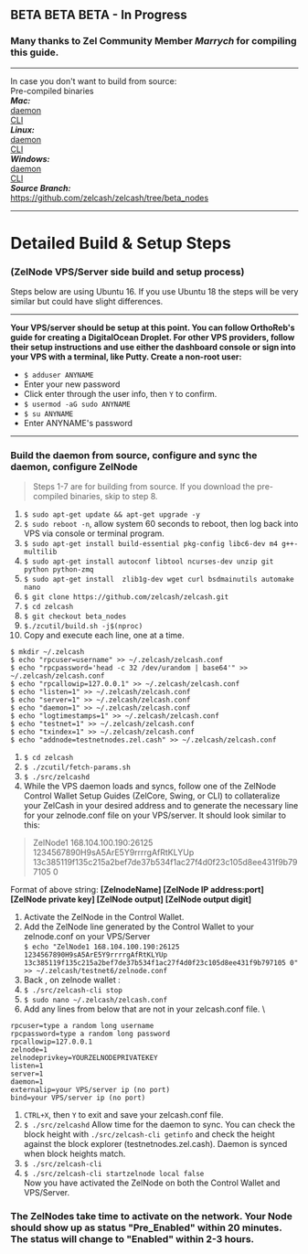 ## BETA BETA BETA - In Progress

### Many thanks to Zel Community Member **_Marrych_** for compiling this guide.

***
In case you don't want to build from source: \
Pre-compiled binaries\
**_Mac:_**\
[daemon](https://zelcore.io/downloads/nodes/testnetv6/zelcashd-mac)\
[CLI](https://zelcore.io/downloads/nodes/testnetv6/zelcash-cli-mac)\
**_Linux:_**\
[daemon](https://zelcore.io/downloads/nodes/testnetv6/zelcashd)\
[CLI](https://zelcore.io/downloads/nodes/testnetv6/zelcash-cli)\
**_Windows:_**\
[daemon](https://zelcore.io/downloads/nodes/testnetv6/zelcashd.exe)\
[CLI](https://zelcore.io/downloads/nodes/testnetv6/zelcash-cli.exe)\
**_Source Branch:_**\
https://github.com/zelcash/zelcash/tree/beta_nodes

***

# Detailed Build & Setup Steps 
### (ZelNode VPS/Server side build and setup process)
Steps below are using Ubuntu 16. If you use Ubuntu 18 the steps will be very similar but could have slight differences.
***

**Your VPS/server should be setup at this point. You can follow OrthoReb's guide for creating a DigitalOcean Droplet. For other VPS providers, follow their setup instructions and use either the dashboard console or sign into your VPS with a terminal, like Putty. Create a non-root user:**
* `$ adduser ANYNAME`
* Enter your new password
* Click enter through the user info, then `Y` to confirm.
* `$ usermod -aG sudo ANYNAME`
* `$ su ANYNAME`
* Enter ANYNAME's password

***
### Build the daemon from source, configure and sync the daemon, configure ZelNode
> Steps 1-7 are for building from source. If you download the pre-compiled binaries, skip to step 8.

1. `$ sudo apt-get update && apt-get upgrade -y`
1. `$ sudo reboot -n`, allow system 60 seconds to reboot, then log back into VPS via console or terminal program.
1. `$ sudo apt-get install build-essential pkg-config libc6-dev m4 g++-multilib `
1. `$ sudo apt-get install autoconf libtool ncurses-dev unzip git python python-zmq`
1. `$ sudo apt-get install  zlib1g-dev wget curl bsdmainutils automake nano`
1. `$ git clone https://github.com/zelcash/zelcash.git`
1. `$ cd zelcash`
1. `$ git checkout beta_nodes`
1. `$./zcutil/build.sh -j$(nproc)`
1. Copy and execute each line, one at a time.
```
$ mkdir ~/.zelcash
$ echo "rpcuser=username" >> ~/.zelcash/zelcash.conf
$ echo "rpcpassword='head -c 32 /dev/urandom | base64'" >> ~/.zelcash/zelcash.conf
$ echo "rpcallowip=127.0.0.1" >> ~/.zelcash/zelcash.conf
$ echo "listen=1" >> ~/.zelcash/zelcash.conf
$ echo "server=1" >> ~/.zelcash/zelcash.conf
$ echo "daemon=1" >> ~/.zelcash/zelcash.conf
$ echo "logtimestamps=1" >> ~/.zelcash/zelcash.conf
$ echo "testnet=1" >> ~/.zelcash/zelcash.conf
$ echo "txindex=1" >> ~/.zelcash/zelcash.conf
$ echo "addnode=testnetnodes.zel.cash" >> ~/.zelcash/zelcash.conf
```
1. `$ cd zelcash`
1. `$ ./zcutil/fetch-params.sh`
1. `$ ./src/zelcashd`
1. While the VPS daemon loads and syncs, follow one of the ZelNode Control Wallet Setup Guides (ZelCore, Swing, or CLI) to collateralize your ZelCash in your desired address and to generate the necessary line for your zelnode.conf file on your VPS/server. It should look similar to this: 
> ZelNode1 168.104.100.190:26125 1234567890H9sA5ArE5Y9rrrrgAfRtKLYUp 13c385119f135c215a2bef7de37b534f1ac27f4d0f23c105d8ee431f9b797105 0 

Format of above string: **[ZelnodeName] [ZelNode IP address:port] [ZelNode private key] [ZelNode output] [ZelNode output digit]**

1. Activate the ZelNode in the Control Wallet.
1. Add the ZelNode line generated by the Control Wallet to your zelnode.conf on your VPS/Server \
`$ echo "ZelNode1 168.104.100.190:26125 1234567890H9sA5ArE5Y9rrrrgAfRtKLYUp 13c385119f135c215a2bef7de37b534f1ac27f4d0f23c105d8ee431f9b797105 0" >> ~/.zelcash/testnet6/zelnode.conf`
1. Back , on zelnode wallet :
1. `$ ./src/zelcash-cli stop`
1. `$ sudo nano ~/.zelcash/zelcash.conf`
1. Add any lines from below that are not in your zelcash.conf file. \
```
rpcuser=type a random long username
rpcpassword=type a random long password
rpcallowip=127.0.0.1
zelnode=1
zelnodeprivkey=YOURZELNODEPRIVATEKEY
listen=1
server=1
daemon=1
externalip=your VPS/server ip (no port)
bind=your VPS/server ip (no port)
```
1. `CTRL+X`, then `Y` to exit and save your zelcash.conf file.
1. `$ ./src/zelcashd` Allow time for the daemon to sync. You can check the block height with `./src/zelcash-cli getinfo` and check the height against the block explorer (testnetnodes.zel.cash). Daemon is synced when block heights match.
1. `$ ./src/zelcash-cli` 
1. `$ ./src/zelcash-cli startzelnode local false` \
Now you have activated the ZelNode on both the Control Wallet and VPS/Server.
### The ZelNodes take time to activate on the network. Your Node should show up as status "Pre_Enabled" within 20 minutes. The status will change to "Enabled" within 2-3 hours.
